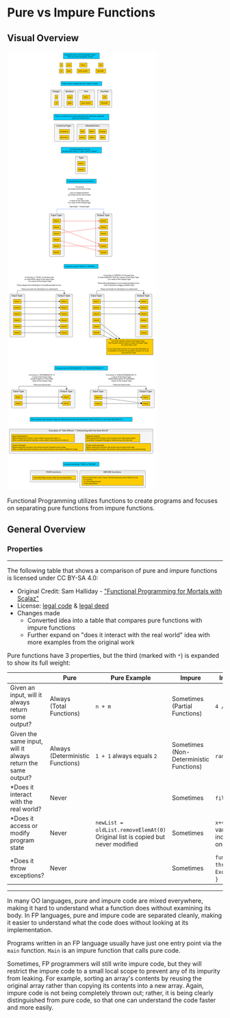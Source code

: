# Pure vs Impure Functions

## Visual Overview

![Pure and Impure Functions](./assets/Pure-and-Impure-Functions.svg)

Functional Programming utilizes functions to create programs and focuses on separating pure functions from impure functions.

## General Overview

### Properties

<hr>
The following table that shows a comparison of pure and impure functions is licensed under CC BY-SA 4.0:

- Original Credit: Sam Halliday - ["Functional Programming for Mortals with Scalaz"](https://leanpub.com/fpmortals)
- License: [legal code](https://creativecommons.org/licenses/by-sa/4.0/legalcode) & [legal deed](https://creativecommons.org/licenses/by-sa/4.0/)
- Changes made
    - Converted idea into a table that compares pure functions with impure functions
    - Further expand on "does it interact with the real world" idea with more examples from the original work

Pure functions have 3 properties, but the third (marked with `*`) is expanded to show its full weight:

|     | Pure | Pure Example | Impure | Impure Example |
| --- | ---- | ------------ | ------ | -------------- |
| Given an input, will it always return some output? | Always <br> (Total Functions) | `n + m` | Sometimes <br> (Partial Functions) | `4 / 0 == undefined`
| Given the same input, will it always return the same output? | Always <br> (Deterministic Functions) | `1 + 1` always equals `2` | Sometimes <br> (Non-Deterministic Functions) | `random.nextInt()`
| *Does it interact with the real world? | Never |  | Sometimes | `file.getText()` |
| *Does it access or modify program state | Never | `newList = oldList.removeElemAt(0)`<br>Original list is copied but never modified | Sometimes | `x++`<br>variable `x` is incremented by one.
| *Does it throw exceptions? | Never | | Sometimes | `function (e) { throw Exception("error") }` |

<hr>

In many OO languages, pure and impure code are mixed everywhere, making it hard to understand what a function does without examining its body. In FP languages, pure and impure code are separated cleanly, making it easier to understand what the code does without looking at its implementation.

Programs written in an FP language usually have just one entry point via the `main` function. `Main` is an impure function that calls pure code.

Sometimes, FP programmers will still write impure code, but they will restrict the impure code to a small local scope to prevent any of its impurity from leaking. For example, sorting an array's contents by reusing the original array rather than copying its contents into a new array. Again, impure code is not being completely thrown out; rather, it is being clearly distinguished from pure code, so that one can understand the code faster and more easily.

